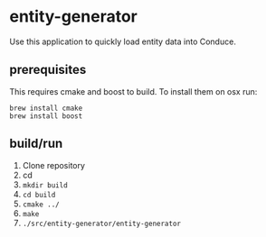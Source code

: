 # entity-generator

Use this application to quickly load entity data into Conduce.

## prerequisites

This requires cmake and boost to build.  To install them on
osx run:

    brew install cmake
    brew install boost

## build/run

1. Clone repository
1. cd <new repo dir>
1. `mkdir build`
1. `cd build`
1. `cmake ../`
1. `make`
1. `./src/entity-generator/entity-generator`
